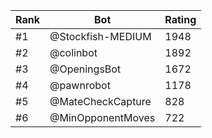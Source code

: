 Rank|Bot|Rating
---|---|---
#1|@Stockfish-MEDIUM|1948
#2|@colinbot|1892
#3|@OpeningsBot|1672
#4|@pawnrobot|1178
#5|@MateCheckCapture|828
#6|@MinOpponentMoves|722
